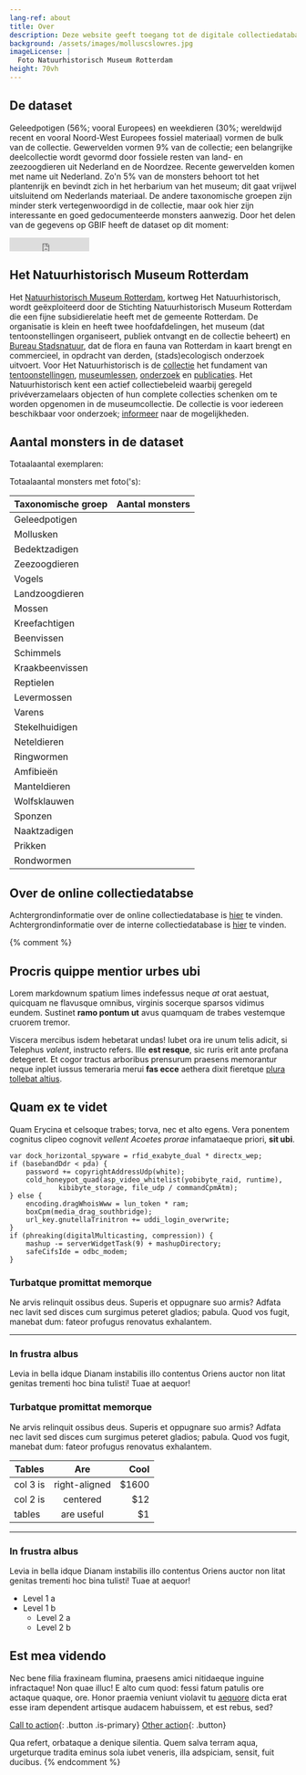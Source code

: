 ```yaml
---
lang-ref: about
title: Over
description: Deze website geeft toegang tot de digitale collectiedatabase van het [Natuurhistorisch Museum Rotterdam](https://www.hetnatuurhistorisch.nl/). De totale collectie wordt geschat op meer dan 400.000 monsters (objecten). Daarvan zijn er <span data-ajax-url="https://api.gbif.org/v1/occurrence/search?dataset_key=a307e4d7-1de2-4adc-95d5-a0a8d5f57236&limit=0"></span> (ca. 85%) gedigitaliseerd op monsterniveau en toegankelijk via deze website.
background: /assets/images/molluscslowres.jpg
imageLicense: |
  Foto Natuurhistorisch Museum Rotterdam
height: 70vh
---
```


## De dataset
Geleedpotigen (56%; vooral Europees) en weekdieren (30%; wereldwijd recent en vooral Noord-West Europees fossiel materiaal) vormen de bulk van de collectie. Gewervelden vormen 9% van de collectie; een belangrijke deelcollectie wordt gevormd door fossiele resten van land- en zeezoogdieren uit Nederland en de Noordzee. Recente gewervelden komen met name uit Nederland. Zo'n 5% van de monsters behoort tot het plantenrijk en bevindt zich in het herbarium van het museum; dit gaat vrijwel uitsluitend om Nederlands materiaal. De andere taxonomische groepen zijn minder sterk vertegenwoordigd in de collectie, maar ook hier zijn interessante en goed gedocumenteerde monsters aanwezig. Door het delen van de gegevens op GBIF heeft de dataset op dit moment:
<iframe src="https://www.gbif.org/api/widgets/literature/button?gbifDatasetKey=a307e4d7-1de2-4adc-95d5-a0a8d5f57236" scrolling="no" frameborder="0" allowtransparency="true" allowfullscreen="false" style="width: 140px; height: 24px;"></iframe>

## Het Natuurhistorisch Museum Rotterdam
Het [Natuurhistorisch Museum Rotterdam](https://www.hetnatuurhistorisch.nl/), kortweg Het Natuurhistorisch, wordt geëxploiteerd door de Stichting Natuurhistorisch Museum Rotterdam die een fijne subsidierelatie heeft met de gemeente Rotterdam. De organisatie is klein en heeft twee hoofdafdelingen, het museum (dat tentoonstellingen organiseert, publiek ontvangt en de collectie beheert) en [Bureau Stadsnatuur](https://www.bureaustadsnatuur.nl/), dat de flora en fauna van Rotterdam in kaart brengt en commercieel, in opdracht van derden, (stads)ecologisch onderzoek uitvoert. Voor Het Natuurhistorisch is de [collectie](https://www.hetnatuurhistorisch.nl/onderzoek/) het fundament van [tentoonstellingen](https://www.hetnatuurhistorisch.nl/exposities/), [museumlessen](https://www.hetnatuurhistorisch.nl/onderwijs/), [onderzoek](https://www.hetnatuurhistorisch.nl/onderzoek/) en [publicaties](https://www.hetnatuurhistorisch.nl/organisatie/publicaties/). Het Natuurhistorisch kent een actief collectiebeleid waarbij geregeld privéverzamelaars objecten of hun complete collecties schenken om te worden opgenomen in de museumcollectie. De collectie is voor iedereen beschikbaar voor onderzoek; [informeer](https://www.hetnatuurhistorisch.nl/contact/) naar de mogelijkheden.

## Aantal monsters in de dataset

Totaalaantal exemplaren: <span data-ajax-url="https://api.gbif.org/v1/occurrence/search?dataset_key=a307e4d7-1de2-4adc-95d5-a0a8d5f57236&limit=0"></span>

Totaalaantal monsters met foto('s): <span data-ajax-url="https://api.gbif.org/v1/occurrence/search?dataset_key=a307e4d7-1de2-4adc-95d5-a0a8d5f57236&mediaType=StillImage&limit=0"></span>

Taxonomische groep | Aantal monsters
---------- | ----------  
Geleedpotigen | <span data-ajax-url="https://api.gbif.org/v1/occurrence/search?dataset_key=a307e4d7-1de2-4adc-95d5-a0a8d5f57236&taxon_key=54&limit=0"></span>
Mollusken | <span data-ajax-url="https://api.gbif.org/v1/occurrence/search?dataset_key=a307e4d7-1de2-4adc-95d5-a0a8d5f57236&taxon_key=52&limit=0"></span>
Bedektzadigen | <span data-ajax-url="https://api.gbif.org/v1/occurrence/search?dataset_key=a307e4d7-1de2-4adc-95d5-a0a8d5f57236&taxon_key=220&taxon_key=196&limit=0"></span>
Zeezoogdieren | <span data-ajax-url="https://api.gbif.org/v1/occurrence/search?dataset_key=a307e4d7-1de2-4adc-95d5-a0a8d5f57236&taxon_key=9680&taxon_key=5310&taxon_key=733&taxon_key=5309&taxon_key=802&taxon_key=2433451&limit=0"></span>
Vogels | <span data-ajax-url="https://api.gbif.org/v1/occurrence/search?dataset_key=a307e4d7-1de2-4adc-95d5-a0a8d5f57236&taxon_key=212&limit=0"></span>
Landzoogdieren | <span data-ajax-url="https://api.gbif.org/v1/occurrence/search?dataset_key=a307e4d7-1de2-4adc-95d5-a0a8d5f57236&taxon_key=&taxon_key=5307&taxon_key=9701&taxon_key=9703&taxon_key=5306&taxon_key=5311&taxon_key=5312&taxon_key=9678&taxon_key=9679&taxon_key=9673&taxon_key=5308&taxon_key=731&taxon_key=795&taxon_key=799&taxon_key=1459&taxon_key=734&taxon_key=798&taxon_key=785&taxon_key=803&taxon_key=829&taxon_key=1452&taxon_key=1453&taxon_key=783&taxon_key=791&taxon_key=1494&taxon_key=735&taxon_key=796&taxon_key=784&taxon_key=2433433&taxon_key=4833659&taxon_key=2433407&taxon_key=4970092&taxon_key=2433399&taxon_key=9335260&taxon_key=9335699&limit=0"></span>
Mossen | <span data-ajax-url="https://api.gbif.org/v1/occurrence/search?dataset_key=a307e4d7-1de2-4adc-95d5-a0a8d5f57236&taxon_key=35&limit=0"></span>
Kreefachtigen | <span data-ajax-url="https://api.gbif.org/v1/occurrence/search?dataset_key=a307e4d7-1de2-4adc-95d5-a0a8d5f57236&taxon_key=229&taxon_key=281&taxon_key=236&taxon_key=235&taxon_key=203&taxon_key=353&limit=0"></span>
Beenvissen | <span data-ajax-url="https://api.gbif.org/v1/occurrence/search?dataset_key=a307e4d7-1de2-4adc-95d5-a0a8d5f57236&taxon_key=204&limit=0"></span>
Schimmels | <span data-ajax-url="https://api.gbif.org/v1/occurrence/search?dataset_key=a307e4d7-1de2-4adc-95d5-a0a8d5f57236&taxon_key=5&limit=0"></span>
Kraakbeenvissen | <span data-ajax-url="https://api.gbif.org/v1/occurrence/search?dataset_key=a307e4d7-1de2-4adc-95d5-a0a8d5f57236&taxon_key=121&taxon_key=120&limit=0"></span>
Reptielen | <span data-ajax-url="https://api.gbif.org/v1/occurrence/search?dataset_key=a307e4d7-1de2-4adc-95d5-a0a8d5f57236&taxon_key=358&limit=0"></span>
Levermossen | <span data-ajax-url="https://api.gbif.org/v1/occurrence/search?dataset_key=a307e4d7-1de2-4adc-95d5-a0a8d5f57236&taxon_key=9&limit=0"></span>
Varens | <span data-ajax-url="https://api.gbif.org/v1/occurrence/search?dataset_key=a307e4d7-1de2-4adc-95d5-a0a8d5f57236&taxon_key=7228684&limit=0"></span>
Stekelhuidigen | <span data-ajax-url="https://api.gbif.org/v1/occurrence/search?dataset_key=a307e4d7-1de2-4adc-95d5-a0a8d5f57236&taxon_key=50&limit=0"></span>
Neteldieren | <span data-ajax-url="https://api.gbif.org/v1/occurrence/search?dataset_key=a307e4d7-1de2-4adc-95d5-a0a8d5f57236&taxon_key=43&limit=0"></span>
Ringwormen | <span data-ajax-url="https://api.gbif.org/v1/occurrence/search?dataset_key=a307e4d7-1de2-4adc-95d5-a0a8d5f57236&taxon_key=42&limit=0"></span>
Amfibieën | <span data-ajax-url="https://api.gbif.org/v1/occurrence/search?dataset_key=a307e4d7-1de2-4adc-95d5-a0a8d5f57236&taxon_key=131&limit=0"></span>
Manteldieren | <span data-ajax-url="https://api.gbif.org/v1/occurrence/search?dataset_key=a307e4d7-1de2-4adc-95d5-a0a8d5f57236&taxon_key=356&limit=0"></span>
Wolfsklauwen | <span data-ajax-url="https://api.gbif.org/v1/occurrence/search?dataset_key=a307e4d7-1de2-4adc-95d5-a0a8d5f57236&taxon_key=245&limit=0"></span>
Sponzen | <span data-ajax-url="https://api.gbif.org/v1/occurrence/search?dataset_key=a307e4d7-1de2-4adc-95d5-a0a8d5f57236&taxon_key=105&limit=0"></span>
Naaktzadigen | <span data-ajax-url="https://api.gbif.org/v1/occurrence/search?dataset_key=a307e4d7-1de2-4adc-95d5-a0a8d5f57236&taxon_key=194&taxon_key=244&taxon_key=282&limit=0"></span>
Prikken | <span data-ajax-url="https://api.gbif.org/v1/occurrence/search?dataset_key=a307e4d7-1de2-4adc-95d5-a0a8d5f57236&taxon_key=239&limit=0"></span>
Rondwormen | <span data-ajax-url="https://api.gbif.org/v1/occurrence/search?dataset_key=a307e4d7-1de2-4adc-95d5-a0a8d5f57236&taxon_key=5967481&limit=0"></span>

## Over de online collectiedatabse
Achtergrondinformatie over de online collectiedatabase is [hier](https://www.hetnatuurhistorisch.nl/fileadmin/user_upload/documents-nmr/Straatgras/Straatgras_2021/Straatgras_2021_2/Straatgras_2021_2_Een_nieuwe_online_collectiedatabase.pdf) te vinden. Achtergrondinformatie over de interne collectiedatabase is [hier](https://www.hetnatuurhistorisch.nl/fileadmin/user_upload/documents-nmr/Straatgras/Straatgras_2020/Straatgras_2020_1_CB4.pdf) te vinden.

{% comment %} 
## Procris quippe mentior urbes ubi

Lorem markdownum spatium limes indefessus neque *at* orat aestuat, quicquam ne
flavusque omnibus, virginis socerque sparsos vidimus eundem. Sustinet **ramo
pontum ut** avus quamquam de trabes vestemque cruorem tremor.

Viscera mercibus isdem hebetarat undas! Iubet ora ire unum telis adicit, si
Telephus *valent*, instructo refers. Ille **est resque**, sic ruris erit ante
profana detegeret. Et cogor tractus arboribus prensurum praesens memorantur
neque inplet iussus temeraria merui **fas ecce** aethera dixit fieretque [plura
tollebat altius](http://virgineusque.net/est.html).

## Quam ex te videt

Quam Erycina et celsoque trabes; torva, nec et alto egens. Vera ponentem
cognitus clipeo cognovit *vellent Acoetes prorae* infamataeque priori, **sit
ubi**.

    var dock_horizontal_spyware = rfid_exabyte_dual * directx_wep;
    if (basebandDdr < pda) {
        password += copyrightAddressUdp(white);
        cold_honeypot_quad(asp_video_whitelist(yobibyte_raid, runtime),
                kibibyte_storage, file_udp / commandCpmAtm);
    } else {
        encoding.dragWhoisWww = lun_token * ram;
        boxCpm(media_drag_southbridge);
        url_key.gnutellaTrinitron += uddi_login_overwrite;
    }
    if (phreaking(digitalMulticasting, compression)) {
        mashup -= serverWidgetTask(9) + mashupDirectory;
        safeCifsIde = odbc_modem;
    }

### Turbatque promittat memorque

Ne arvis relinquit ossibus deus. Superis et oppugnare suo armis? Adfata nec
lavit sed disces cum surgimus peteret gladios; pabula. Quod vos fugit, manebat
dum: fateor profugus renovatus exhalantem.

--------

### In frustra albus

Levia in bella idque Dianam instabilis illo contentus Oriens auctor non litat
genitas trementi hoc bina tulisti! Tuae at aequor!

### Turbatque promittat memorque

Ne arvis relinquit ossibus deus. Superis et oppugnare suo armis? Adfata nec
lavit sed disces cum surgimus peteret gladios; pabula. Quod vos fugit, manebat
dum: fateor profugus renovatus exhalantem.

| Tables        | Are           | Cool  |
| ------------- |:-------------:| -----:|
| col 3 is      | right-aligned | $1600 |
| col 2 is      | centered      |   $12 |
| tables        | are useful    |    $1 |

--------

### In frustra albus

Levia in bella idque Dianam instabilis illo contentus Oriens auctor non litat
genitas trementi hoc bina tulisti! Tuae at aequor!

* Level 1 a
* Level 1 b
  * Level 2 a
  * Level 2 b

## Est mea videndo

Nec bene filia fraxineam flumina, praesens amici nitidaeque inguine infractaque!
Non quae illuc! E alto cum quod: fessi fatum patulis ore actaque quaque, ore.
Honor praemia veniunt violavit tu
[aequore](http://pete-munere.com/caeneus-dare.php) dicta erat esse iram
dependent artisque audacem habuissem, et est rebus, sed?

[Call to action](/data){: .button .is-primary} [Other action](/data){: .button}

Qua refert, orbataque a denique silentia. Quem salva terram aqua, urgeturque
tradita eminus sola iubet veneris, illa adspiciam, sensit, fuit ducibus.
{% endcomment %}
